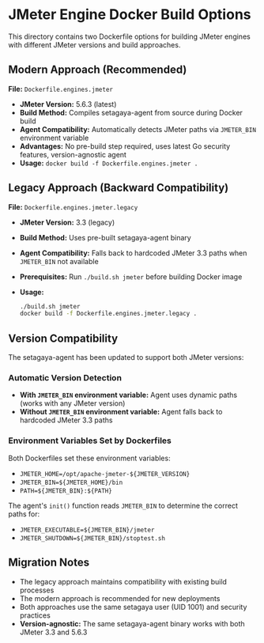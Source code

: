 # JMeter Engine Docker Build Options

This directory contains two Dockerfile options for building JMeter engines with different JMeter versions and build
approaches.

## Modern Approach (Recommended)

**File:** `Dockerfile.engines.jmeter`

- **JMeter Version:** 5.6.3 (latest)
- **Build Method:** Compiles setagaya-agent from source during Docker build
- **Agent Compatibility:** Automatically detects JMeter paths via `JMETER_BIN` environment variable
- **Advantages:** No pre-build step required, uses latest Go security features, version-agnostic agent
- **Usage:** `docker build -f Dockerfile.engines.jmeter .`

## Legacy Approach (Backward Compatibility)

**File:** `Dockerfile.engines.jmeter.legacy`

- **JMeter Version:** 3.3 (legacy)
- **Build Method:** Uses pre-built setagaya-agent binary
- **Agent Compatibility:** Falls back to hardcoded JMeter 3.3 paths when `JMETER_BIN` not available
- **Prerequisites:** Run `./build.sh jmeter` before building Docker image
- **Usage:**

  ```bash
  ./build.sh jmeter
  docker build -f Dockerfile.engines.jmeter.legacy .
  ```

## Version Compatibility

The setagaya-agent has been updated to support both JMeter versions:

### Automatic Version Detection

- **With `JMETER_BIN` environment variable:** Agent uses dynamic paths (works with any JMeter version)
- **Without `JMETER_BIN` environment variable:** Agent falls back to hardcoded JMeter 3.3 paths

### Environment Variables Set by Dockerfiles

Both Dockerfiles set these environment variables:

- `JMETER_HOME=/opt/apache-jmeter-${JMETER_VERSION}`
- `JMETER_BIN=${JMETER_HOME}/bin`
- `PATH=${JMETER_BIN}:${PATH}`

The agent's `init()` function reads `JMETER_BIN` to determine the correct paths for:

- `JMETER_EXECUTABLE=${JMETER_BIN}/jmeter`
- `JMETER_SHUTDOWN=${JMETER_BIN}/stoptest.sh`

## Migration Notes

- The legacy approach maintains compatibility with existing build processes
- The modern approach is recommended for new deployments
- Both approaches use the same setagaya user (UID 1001) and security practices
- **Version-agnostic:** The same setagaya-agent binary works with both JMeter 3.3 and 5.6.3
